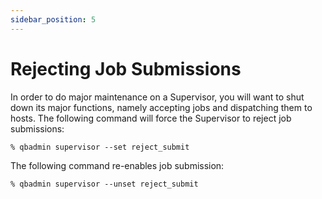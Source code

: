 ```yaml
---
sidebar_position: 5
---
```


# Rejecting Job Submissions

In order to do major maintenance on a Supervisor, you will want to shut down its major functions, namely accepting jobs and dispatching them to hosts. The following command will force the Supervisor to reject job submissions:

```
% qbadmin supervisor --set reject_submit
```

The following command re-enables job submission:

```
% qbadmin supervisor --unset reject_submit
```
